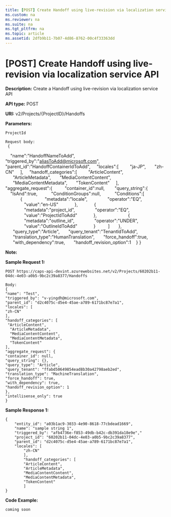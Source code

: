 ```yaml
---
title: [POST] Create Handoff using live-revision via localization service API
ms.custom: na
ms.reviewer: na
ms.suite: na
ms.tgt_pltfrm: na
ms.topic: article
ms.assetid: 2dfb9b11-7b07-4d86-8762-00c4f33363dd
---
```

# [POST] Create Handoff using live-revision via localization service API
**Description:** Create a Handoff using live-revision via localization service API   

**API type:** POST

**URI:** v2/Projects/{ProjectID}/Handoffs

**Parameters:**  

	ProjectId
	  
	Request body:  
	 {  
    "name":"HandoffNameToAdd",
    "triggered_by":"aliasToAdd@microsoft.com",
    "parent_id":"HandoffContainerIdToAdd",
    "locales":[  
      "ja-JP",
      "zh-CN"
    ],
    "handoff_categories":[  
      "ArticleContent",
      "ArticleMetadata",
      "MediaContentContent",
      "MediaContentMetadata",
      "TokenContent"
    ],
    "aggregate_request":{  
       "container_id":null,
       "query_string":{ 
          "IsAnd":true,
          "ConditionGroups":null,
           "Conditions":[  
            {  
               "metadata":"locale",
               "operator":"EQ",
               "value":"en-US"
            },
            {  
               "metadata":"project_id",
               "operator":"EQ",
               "value":"ProjectIdToAdd"
            },            
            {  
               "metadata":"outline_id",
               "operator":"UNDER",
               "value":"OutlineIdToAdd"
            }
         ]
      },
      "query_type":"Article",
      "query_tenant":"TenantIdToAdd",
      "translation_type":"HumanTranslation",
      "force_handoff":true,
      "with_dependency":true,
      "handoff_revision_option":1
   }
}

 

**Note:**   

**Sample Request 1:** 

	POST https://caps-api-devint.azurewebsites.net/v2/Projects/60202b11-04dc-4e03-a0b5-9bc2c39a8377/Handoffs
	  
	Body:
	{
    "name": "Test",
    "triggered_by": "v-yingdh@microsoft.com",
    "parent_id": "d2c4075c-d5e4-45ae-a789-6171bc87e7a1",
    "locales": [
    "zh-CN"
    ],
    "handoff_categories": [
     "ArticleContent",
      "ArticleMetadata",
      "MediaContentContent",
      "MediaContentMetadata",
      "TokenContent"
    ],
    "aggregate_request": {
    "container_id": null,
    "query_string": {},
    "query_type": "Article",
    "query_tenant": "ffabd50649854ead8b30a42798aeb2ed",
    "translation_type": "MachineTranslation",
    "force_handoff": true,
    "with_dependency": true,
    "handoff_revision_option": 1
    },
    "intellisense_only": true
    }


**Sample Response 1:** 

    {
        "entity_id": "a03b1ac9-3033-4e90-8618-77cbdead1669",
        "name": "sample string 1",
        "triggered_by": "afb4736e-f853-49db-b42c-db391da18e9e","
        "project_id": "60202b11-04dc-4e03-a0b5-9bc2c39a8377",
        "parent_id": "d2c4075c-d5e4-45ae-a789-6171bc87e7a1",
        "locales": [
            "zh-CN"
            ],
            "handoff_categories": [
            "ArticleContent",
            "ArticleMetadata",
            "MediaContentContent",
            "MediaContentMetadata",
            "TokenContent"
            ]
    }



**Code Example:** 
```
coming soon
```